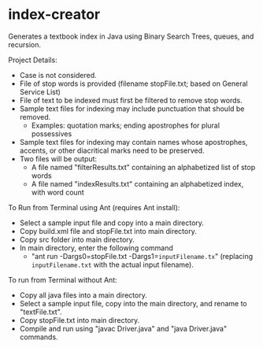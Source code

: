# index-creator
Generates a textbook index in Java using Binary Search Trees, queues, and recursion.

Project Details:
- Case is not considered.
- File of stop words is provided (filename stopFile.txt; based on General Service List)
- File of text to be indexed must first be filtered to remove stop words.
- Sample text files for indexing may include punctuation that should be removed.
  - Examples: quotation marks; ending apostrophes for plural possessives
- Sample text files for indexing may contain names whose apostrophes, accents, or other diacritical marks need to be preserved.
- Two files will be output:
  - A file named "filterResults.txt" containing an alphabetized list of stop words
  - A file named "indexResults.txt" containing an alphabetized index, with word count

To Run from Terminal using Ant (requires Ant install):
- Select a sample input file and copy into a main directory.
- Copy build.xml file and stopFile.txt into main directory.
- Copy src folder into main directory.
- In main directory, enter the following command
  - "ant run -Dargs0=stopFile.txt -Dargs1=`inputFilename.tx`" (replacing `inputFilename.txt` with the actual input filename).

To run from Terminal without Ant:
- Copy all java files into a main directory.
- Select a sample input file, copy into the main directory, and rename to "textFile.txt".
- Copy stopFile.txt into main directory.
- Compile and run using "javac Driver.java" and "java Driver.java" commands.
